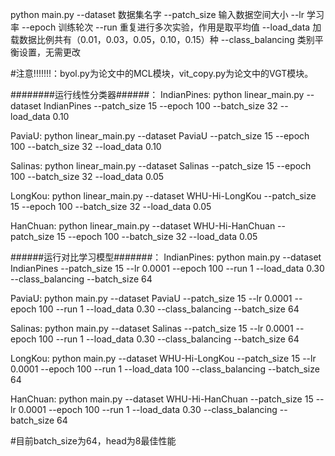 
python main.py --dataset 数据集名字  --patch_size 输入数据空间大小 --lr 学习率 --epoch 训练轮次 --run 重复进行多次实验，作用是取平均值 --load_data 加载数据比例共有（0.01，0.03，0.05，0.10，0.15）种  --class_balancing 类别平衡设置，无需更改


#注意!!!!!!!：byol.py为论文中的MCL模块，vit_copy.py为论文中的VGT模块。

########运行线性分类器######：
IndianPines:
python linear_main.py --dataset IndianPines  --patch_size 15  --epoch 100 --batch_size 32 --load_data 0.10

PaviaU:
python linear_main.py --dataset PaviaU  --patch_size 15  --epoch 100 --batch_size 32 --load_data 0.10

Salinas:
python linear_main.py --dataset Salinas  --patch_size 15  --epoch 100 --batch_size 32 --load_data 0.05

LongKou:
python linear_main.py --dataset WHU-Hi-LongKou  --patch_size 15  --epoch 100 --batch_size 32 --load_data 0.05

HanChuan:
python linear_main.py --dataset WHU-Hi-HanChuan  --patch_size 15  --epoch 100 --batch_size 32 --load_data 0.05




######运行对比学习模型#######：
IndianPines:
python main.py --dataset IndianPines  --patch_size 15 --lr 0.0001 --epoch 100 --run 1 --load_data 0.30 --class_balancing --batch_size 64

PaviaU:
python main.py --dataset PaviaU  --patch_size 15 --lr 0.0001 --epoch 100 --run 1 --load_data 0.30 --class_balancing --batch_size 64

Salinas:
python main.py --dataset Salinas  --patch_size 15 --lr 0.0001 --epoch 100 --run 1 --load_data 0.30 --class_balancing --batch_size 64

LongKou:
python main.py --dataset WHU-Hi-LongKou  --patch_size 15 --lr 0.0001 --epoch 100 --run 1 --load_data 100 --class_balancing --batch_size 64

HanChuan:
python main.py --dataset WHU-Hi-HanChuan  --patch_size 15 --lr 0.0001 --epoch 100 --run 1 --load_data 0.30 --class_balancing --batch_size 64

#目前batch_size为64，head为8最佳性能

